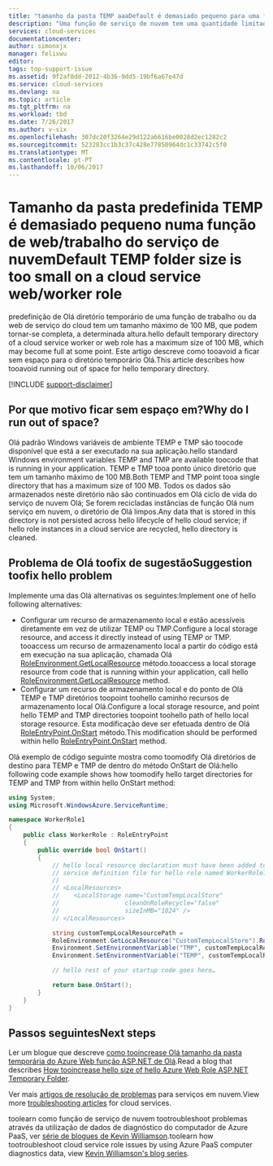 ```yaml
---
title: "tamanho da pasta TEMP aaaDefault é demasiado pequeno para uma função | Microsoft Docs"
description: "Uma função de serviço de nuvem tem uma quantidade limitada de espaço para a pasta do Olá TEMP. Este artigo fornece algumas sugestões sobre como tooavoid a ficar sem espaço."
services: cloud-services
documentationcenter: 
author: simonxjx
manager: felixwu
editor: 
tags: top-support-issue
ms.assetid: 9f2af8dd-2012-4b36-9dd5-19bf6a67e47d
ms.service: cloud-services
ms.devlang: na
ms.topic: article
ms.tgt_pltfrm: na
ms.workload: tbd
ms.date: 7/26/2017
ms.author: v-six
ms.openlocfilehash: 307dc20f3264e29d122a6616be0028d2ec1282c2
ms.sourcegitcommit: 523283cc1b3c37c428e77850964dc1c33742c5f0
ms.translationtype: MT
ms.contentlocale: pt-PT
ms.lasthandoff: 10/06/2017
---
```

# <a name="default-temp-folder-size-is-too-small-on-a-cloud-service-webworker-role"></a><span data-ttu-id="38d50-104">Tamanho da pasta predefinida TEMP é demasiado pequeno numa função de web/trabalho do serviço de nuvem</span><span class="sxs-lookup"><span data-stu-id="38d50-104">Default TEMP folder size is too small on a cloud service web/worker role</span></span>
<span data-ttu-id="38d50-105">predefinição de Olá diretório temporário de uma função de trabalho ou da web de serviço do cloud tem um tamanho máximo de 100 MB, que podem tornar-se completa, a determinada altura.</span><span class="sxs-lookup"><span data-stu-id="38d50-105">hello default temporary directory of a cloud service worker or web role has a maximum size of 100 MB, which may become full at some point.</span></span> <span data-ttu-id="38d50-106">Este artigo descreve como tooavoid a ficar sem espaço para o diretório temporário Olá.</span><span class="sxs-lookup"><span data-stu-id="38d50-106">This article describes how tooavoid running out of space for hello temporary directory.</span></span>

[!INCLUDE [support-disclaimer](../../includes/support-disclaimer.md)]

## <a name="why-do-i-run-out-of-space"></a><span data-ttu-id="38d50-107">Por que motivo ficar sem espaço em?</span><span class="sxs-lookup"><span data-stu-id="38d50-107">Why do I run out of space?</span></span>
<span data-ttu-id="38d50-108">Olá padrão Windows variáveis de ambiente TEMP e TMP são toocode disponível que está a ser executado na sua aplicação.</span><span class="sxs-lookup"><span data-stu-id="38d50-108">hello standard Windows environment variables TEMP and TMP are available toocode that is running in your application.</span></span> <span data-ttu-id="38d50-109">TEMP e TMP tooa ponto único diretório que tem um tamanho máximo de 100 MB.</span><span class="sxs-lookup"><span data-stu-id="38d50-109">Both TEMP and TMP point tooa single directory that has a maximum size of 100 MB.</span></span> <span data-ttu-id="38d50-110">Todos os dados são armazenados neste diretório não são continuados em Olá ciclo de vida do serviço de nuvem Olá; Se forem recicladas instâncias de função Olá num serviço em nuvem, o diretório de Olá limpos.</span><span class="sxs-lookup"><span data-stu-id="38d50-110">Any data that is stored in this directory is not persisted across hello lifecycle of hello cloud service; if hello role instances in a cloud service are recycled, hello directory is cleaned.</span></span>

## <a name="suggestion-toofix-hello-problem"></a><span data-ttu-id="38d50-111">Problema de Olá toofix de sugestão</span><span class="sxs-lookup"><span data-stu-id="38d50-111">Suggestion toofix hello problem</span></span>
<span data-ttu-id="38d50-112">Implemente uma das Olá alternativas os seguintes:</span><span class="sxs-lookup"><span data-stu-id="38d50-112">Implement one of hello following alternatives:</span></span>

* <span data-ttu-id="38d50-113">Configurar um recurso de armazenamento local e estão acessíveis diretamente em vez de utilizar TEMP ou TMP.</span><span class="sxs-lookup"><span data-stu-id="38d50-113">Configure a local storage resource, and access it directly instead of using TEMP or TMP.</span></span> <span data-ttu-id="38d50-114">tooaccess um recurso de armazenamento local a partir do código está em execução na sua aplicação, chamada Olá [RoleEnvironment.GetLocalResource](https://msdn.microsoft.com/library/microsoft.windowsazure.serviceruntime.roleenvironment.getlocalresource.aspx) método.</span><span class="sxs-lookup"><span data-stu-id="38d50-114">tooaccess a local storage resource from code that is running within your application, call hello [RoleEnvironment.GetLocalResource](https://msdn.microsoft.com/library/microsoft.windowsazure.serviceruntime.roleenvironment.getlocalresource.aspx) method.</span></span>
* <span data-ttu-id="38d50-115">Configurar um recurso de armazenamento local e do ponto de Olá TEMP e TMP diretórios toopoint toohello caminho recursos de armazenamento local Olá.</span><span class="sxs-lookup"><span data-stu-id="38d50-115">Configure a local storage resource, and point hello TEMP and TMP directories toopoint toohello path of hello local storage resource.</span></span> <span data-ttu-id="38d50-116">Esta modificação deve ser efetuada dentro de Olá [RoleEntryPoint.OnStart](https://msdn.microsoft.com/library/microsoft.windowsazure.serviceruntime.roleentrypoint.onstart.aspx) método.</span><span class="sxs-lookup"><span data-stu-id="38d50-116">This modification should be performed within hello [RoleEntryPoint.OnStart](https://msdn.microsoft.com/library/microsoft.windowsazure.serviceruntime.roleentrypoint.onstart.aspx) method.</span></span>

<span data-ttu-id="38d50-117">Olá exemplo de código seguinte mostra como toomodify Olá diretórios de destino para TEMP e TMP de dentro do método OnStart de Olá:</span><span class="sxs-lookup"><span data-stu-id="38d50-117">hello following code example shows how toomodify hello target directories for TEMP and TMP from within hello OnStart method:</span></span>

```csharp
using System;
using Microsoft.WindowsAzure.ServiceRuntime;

namespace WorkerRole1
{
    public class WorkerRole : RoleEntryPoint
    {
        public override bool OnStart()
        {
            // hello local resource declaration must have been added toothe
            // service definition file for hello role named WorkerRole1:
            //
            // <LocalResources>
            //    <LocalStorage name="CustomTempLocalStore"
            //                  cleanOnRoleRecycle="false"
            //                  sizeInMB="1024" />
            // </LocalResources>

            string customTempLocalResourcePath =
            RoleEnvironment.GetLocalResource("CustomTempLocalStore").RootPath;
            Environment.SetEnvironmentVariable("TMP", customTempLocalResourcePath);
            Environment.SetEnvironmentVariable("TEMP", customTempLocalResourcePath);

            // hello rest of your startup code goes here…

            return base.OnStart();
        }
    }
}
```

## <a name="next-steps"></a><span data-ttu-id="38d50-118">Passos seguintes</span><span class="sxs-lookup"><span data-stu-id="38d50-118">Next steps</span></span>
<span data-ttu-id="38d50-119">Ler um blogue que descreve [como tooincrease Olá tamanho da pasta temporária do Azure Web função ASP.NET de Olá](http://blogs.msdn.com/b/kwill/archive/2011/07/18/how-to-increase-the-size-of-the-windows-azure-web-role-asp-net-temporary-folder.aspx).</span><span class="sxs-lookup"><span data-stu-id="38d50-119">Read a blog that describes [How tooincrease hello size of hello Azure Web Role ASP.NET Temporary Folder](http://blogs.msdn.com/b/kwill/archive/2011/07/18/how-to-increase-the-size-of-the-windows-azure-web-role-asp-net-temporary-folder.aspx).</span></span>

<span data-ttu-id="38d50-120">Ver mais [artigos de resolução de problemas](/?tag=top-support-issue&product=cloud-services) para serviços em nuvem.</span><span class="sxs-lookup"><span data-stu-id="38d50-120">View more [troubleshooting articles](/?tag=top-support-issue&product=cloud-services) for cloud services.</span></span>

<span data-ttu-id="38d50-121">toolearn como função de serviço de nuvem tootroubleshoot problemas através da utilização de dados de diagnóstico do computador de Azure PaaS, ver [série de blogues de Kevin Williamson](http://blogs.msdn.com/b/kwill/archive/2013/08/09/windows-azure-paas-compute-diagnostics-data.aspx).</span><span class="sxs-lookup"><span data-stu-id="38d50-121">toolearn how tootroubleshoot cloud service role issues by using Azure PaaS computer diagnostics data, view [Kevin Williamson's blog series](http://blogs.msdn.com/b/kwill/archive/2013/08/09/windows-azure-paas-compute-diagnostics-data.aspx).</span></span>
